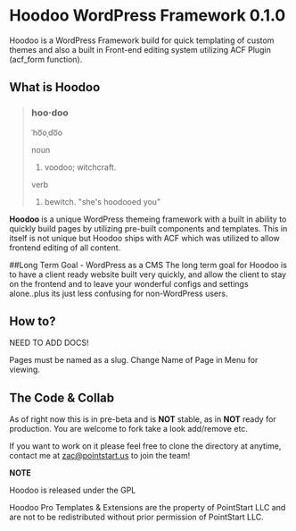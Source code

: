 # Hoodoo WordPress Framework 0.1.0

Hoodoo is a WordPress Framework build for quick templating of custom themes and also a built in Front-end editing system utilizing ACF Plugin (acf_form function).

## What is Hoodoo

>### hoo·doo
> ˈho͞oˌdo͞o
> 
> noun
> 
>  1. voodoo; witchcraft.
>  
> verb
> 
>  1. bewitch.
>  "she's hoodooed you"

**Hoodoo** is a unique WordPress themeing framework with a built in ability to quickly build pages by utilizing pre-built components and templates. This in itself is not unique but Hoodoo ships with ACF which was utilized to allow frontend editing of all content. 

##Long Term Goal - WordPress as a CMS
The long term goal for Hoodoo is to have a client ready website built very quickly, and allow the client to stay on the frontend and to leave your wonderful configs and settings alone..plus its just less confusing for non-WordPress users.

## How to?

NEED TO ADD DOCS!

Pages must be named as a slug. Change Name of Page in Menu for viewing.

## The Code & Collab
As of right now this is in pre-beta and is **NOT** stable, as in **NOT** ready for production. You are welcome to fork take a look add/remove etc.

If you want to work on it please feel free to clone the directory at anytime, contact me at [zac@pointstart.us](mailto:zac@pointstart.us) to join the team!

**NOTE**

  Hoodoo is released under the GPL

  Hoodoo Pro Templates & Extensions are the property of PointStart LLC and are not to be redistributed without prior permission of PointStart LLC.